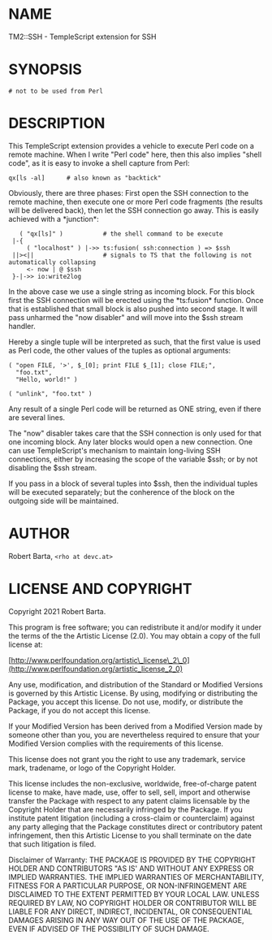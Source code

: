 # NAME

TM2::SSH - TempleScript extension for SSH

# SYNOPSIS

    # not to be used from Perl

# DESCRIPTION

This TempleScript extension provides a vehicle to execute Perl code on a remote machine. When I write "Perl code" here, then
this also implies "shell code", as it is easy to invoke a shell capture from Perl:

    qx[ls -al]      # also known as "backtick"

Obviously, there are three phases: First open the SSH connection to the remote machine, then execute
one or more Perl code fragments (the results will be delivered back), then let the SSH connection go
away. This is easily achieved with a \*junction\*:

       ( "qx[ls]" )           # the shell command to be execute
     |-{
         ( "localhost" ) |->> ts:fusion( ssh:connection ) => $ssh
     ||><||                   # signals to TS that the following is not automatically collapsing
         <- now | @ $ssh
     }-|->> io:write2log

In the above case we use a single string as incoming block. For this block first the SSH connection
will be erected using the \*ts:fusion\* function. Once that is established that small block is also
pushed into second stage. It will pass unharmed the "now disabler" and will move into the $ssh
stream handler.

Hereby a single tuple will be interpreted as such, that the first value is used as Perl code, the
other values of the tuples as optional arguments:

    ( "open FILE, '>', $_[0]; print FILE $_[1]; close FILE;",
      "foo.txt",
      "Hello, world!" )

    ( "unlink", "foo.txt" )

Any result of a single Perl code will be returned as ONE string, even if there are several lines.

The "now" disabler takes care that the SSH connection is only used for that one incoming block. Any
later blocks would open a new connection. One can use TempleScript's mechanism to maintain
long-living SSH connections, either by increasing the scope of the variable $ssh; or by not
disabling the $ssh stream.

If you pass in a block of several tuples into $ssh, then the individual tuples will be executed
separately; but the conherence of the block on the outgoing side will be maintained.

# AUTHOR

Robert Barta, `<rho at devc.at>`

# LICENSE AND COPYRIGHT

Copyright 2021 Robert Barta.

This program is free software; you can redistribute it and/or modify it
under the terms of the the Artistic License (2.0). You may obtain a
copy of the full license at:

[http://www.perlfoundation.org/artistic\_license\_2\_0](http://www.perlfoundation.org/artistic_license_2_0)

Any use, modification, and distribution of the Standard or Modified
Versions is governed by this Artistic License. By using, modifying or
distributing the Package, you accept this license. Do not use, modify,
or distribute the Package, if you do not accept this license.

If your Modified Version has been derived from a Modified Version made
by someone other than you, you are nevertheless required to ensure that
your Modified Version complies with the requirements of this license.

This license does not grant you the right to use any trademark, service
mark, tradename, or logo of the Copyright Holder.

This license includes the non-exclusive, worldwide, free-of-charge
patent license to make, have made, use, offer to sell, sell, import and
otherwise transfer the Package with respect to any patent claims
licensable by the Copyright Holder that are necessarily infringed by the
Package. If you institute patent litigation (including a cross-claim or
counterclaim) against any party alleging that the Package constitutes
direct or contributory patent infringement, then this Artistic License
to you shall terminate on the date that such litigation is filed.

Disclaimer of Warranty: THE PACKAGE IS PROVIDED BY THE COPYRIGHT HOLDER
AND CONTRIBUTORS "AS IS' AND WITHOUT ANY EXPRESS OR IMPLIED WARRANTIES.
THE IMPLIED WARRANTIES OF MERCHANTABILITY, FITNESS FOR A PARTICULAR
PURPOSE, OR NON-INFRINGEMENT ARE DISCLAIMED TO THE EXTENT PERMITTED BY
YOUR LOCAL LAW. UNLESS REQUIRED BY LAW, NO COPYRIGHT HOLDER OR
CONTRIBUTOR WILL BE LIABLE FOR ANY DIRECT, INDIRECT, INCIDENTAL, OR
CONSEQUENTIAL DAMAGES ARISING IN ANY WAY OUT OF THE USE OF THE PACKAGE,
EVEN IF ADVISED OF THE POSSIBILITY OF SUCH DAMAGE.
